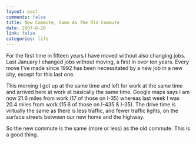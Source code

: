 ```yaml
--- 
layout: post
comments: false
title: New Commute, Same As The Old Commute
date: 2007-8-20
link: false
categories: life
---
```

For the first time in fifteen years I have moved without also changing jobs.  Last January I changed jobs without moving, a first in over ten years.  Every move I've made since 1992 has been necessitated by a new job in a new city, except for this last one.

This morning I got up at the same time and left for work at the same time and arrived here at work at basically the same time.   Google maps says I am now 21.6 miles from work (17 of those on I-35) whereas last week I was 20.4 miles from work (15.6 of those on I-435 & I-35).  The drive time is virtually the same as there is less traffic, and fewer traffic lights, on the surface streets between our new home and the highway.

So the new commute is the same (more or less) as the old commute.  This is a good thing.
